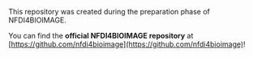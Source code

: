 This repository was created during the preparation phase of NFDI4BIOIMAGE.

You can find the **official NFDI4BIOIMAGE repository** at [https://github.com/nfdi4bioimage](https://github.com/nfdi4bioimage)!
